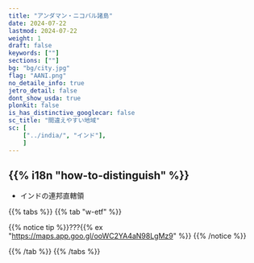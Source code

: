 ```yaml
---
title: "アンダマン・ニコバル諸島"
date: 2024-07-22
lastmod: 2024-07-22
weight: 1
draft: false
keywords: [""]
sections: [""]
bg: "bg/city.jpg"
flag: "AANI.png"
no_detaile_info: true
jetro_detail: false
dont_show_usda: true
plonkit: false
is_has_distinctive_googlecar: false
sc_title: "間違えやすい地域"
sc: [
    ["../india/", "インド"],
    ]
---
```


<div class="main-desciption country-description">
    <h2 class="section-title">{{% i18n "how-to-distinguish" %}}</h2>
    <ul class="rule-list">
        <li>インドの連邦直轄領</li>
    </ul>
</div>


{{% tabs %}}
{{% tab "w-etf" %}}

{{% notice tip %}}???{{% ex "https://maps.app.goo.gl/ooWC2YA4aN98LgMz9" %}}
{{% /notice %}}
<div class="googlemap-if">
</div>

{{% /tab %}}
{{% /tabs %}}
